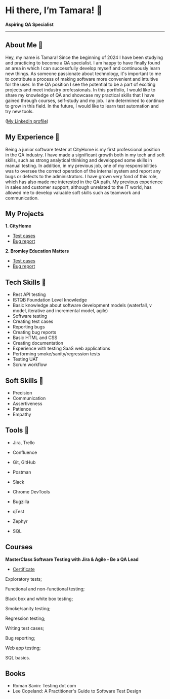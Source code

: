 
# Hi there, I’m Tamara! 👋

**Aspiring QA Specialist**

---

## About Me 🌟

Hey, my name is Tamara! Since the beginning of 2024 I have been studying and practicing to become a QA specialist. I am happy to have finally found an area in which I can successfully develop myself and continuously learn new things. As someone passionate about technology, it's important to me to contribute a process of making software more convenient and intuitive for the user. In the QA position I see the potential to be a part of exciting projects and meet industry professionals. In this portfolio, I would like to share my knowledge of QA and showcase my practical skills that I have gained through courses, self-study and my job. I am determined to continue to grow in this field. In the future, I would like to learn test automation and try new tools.

([My Linkedin profile](https://www.linkedin.com/in/tamara-ljesevic-14b479109/))

## My Experience 🏢

Being a junior software tester at CityHome is my first professional position in the QA industry. I have made a significant growth both in my tech and soft skills, such as strong analytical thinking and developped some skills in manual testing. In addition, in my previous job, one of my responsibilities was to oversee the correct operation of the internal system and report any bugs or defects to the administrators. I have grown very fond of this role, which has also made me interested in the QA path. My previous experience in sales and customer support, although unrelated to the IT world, has allowed me to develop valuable soft skills such as teamwork and communication.

## My Projects

**1. CityHome**
   + [Test cases](https://docs.google.com/spreadsheets/d/1SKOzREDbi30gKLxgSaKxKzKc-83hn-F2_-RJrp7gndM/edit?usp=sharing)
   + [Bug report](https://docs.google.com/spreadsheets/d/1EsTFqvUm-x6p-R8Knp3rziel_kVThVU0HUXcFb8BpsU/edit?usp=sharing)
     
  
**2. Bromley Education Matters**
   + [Test cases](https://docs.google.com/spreadsheets/d/1sBQx6XcLH2kHlfuYJIX1AS_WTNVm1p2JF-c1YMQbxwc/edit?usp=sharing)
   + [Bug report](https://docs.google.com/spreadsheets/d/1h9ThEZYGoLbu6XJgRaQTrejF8Y0nhHKowg7584Am_hI/edit?usp=sharing)
   

## Tech Skills 🔧
+ Rest API testing
+ ISTQB Foundation Level knowledge
+ Basic knowledge about software development models (waterfall, v model, iterative and incremental model, agile)
+ Software testing
+ Creating test cases
+ Reporting bugs
+ Creating bug reports
+ Basic HTML and CSS
+ Creating documentation
+ Experience with testing SaaS web applications
+ Performing smoke/sanity/regression tests
+ Testing UAT
+ Scrum workflow

## Soft Skills 📁
+ Precision
+ Communication
+ Assertiveness
+ Patience
+ Empathy

## Tools 🔧
+ Jira, Trello

+ Confluence

+ Git, GitHub

+ Postman

+ Slack

+ Chrome DevTools

+ Bugzilla

+ qTest

+ Zephyr

+ SQL

## Courses
**MasterClass Software Testing with Jira & Agile - Be a QA Lead**

+ [Certificate](https://www.udemy.com/certificate/UC-5ae6099b-5e2f-48a8-b4ea-b195f0dbdc51/)

Exploratory tests;

Functional and non-functional testing;

Black box and white box testing;

Smoke/sanity testing;

Regression testing;

Writing test cases;

Bug reporting;

Web app testing;

SQL basics.

## Books
+ Roman Savin: Testing dot com
+ Lee Copeland: A Practitioner's Guide to Software Test Design

